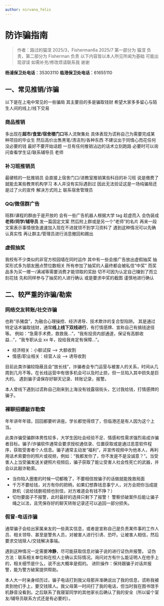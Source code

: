 ```yaml
---
author: nirvana_felis
---
```


# 防诈骗指南

> 作者：路过的猫涅 2025/3，Fisherman6a 2025/7
> 第一部分为 猫涅 负责，第二部分为 Fisherman 负责
> 以下内容皆以本人所见所闻为基础 可能出现谬误 如需补充/修改烦请联系我 谢谢

**杨浦保卫处电话**：35303110
**临港保卫处电话**：61655110

## 一、常见推销/诈骗

以下是在上电中常见的一些骗局 其主要目的多是骗取钱财 希望大家多多留心与陌生人间的线上/线下交易

### 商品推销

多出现在**超市/食堂/宿舍楼门口**等人流聚集处 具体表现为谎称自己为需要完成某种项目的毕业生 然后高价出售黑笔/清洁剂/各种东西
不建议出于同情心而花任何没必要的钱 最好不要开始话题 一旦有任何推销沾边的话术立刻跑路 必要时可以询问查看学生证/联系辅导员 老师

### 补习班推销员

最硬核的一批推销员 会直接上宿舍门口/进教室推销某些科目的补习班 说是缴费了就能去某些教育机构学习 本人并没有实际遇到过 因此无法验证这是一场纯骗局还是过了火的宣传
解决方式同上 联系宿舍管理员

### QQ/微信群广告

班群/课程的群由于是开放的 会有一些广告机器人根据大学 tag 趁虚而入 会伪装成**老师/同学/辅导员** 发一篇固定文案 然后附上群或是另一个“老师”的名片 再来一段文案表示事情很急速速加入现在不进就领不到学习资料了
遇到这种情况可以先确认真实性 再让群主/管理员进行消息撤回和踢出

### 虚假抽奖

我校有不少类似的非官方校园墙在同时运作 其中有一些会接广告放出虚假抽奖 抽奖形式多为朋友圈点赞位数相关 所有参加了抽奖的人最终都会被私信“中奖” 而奖品多为买一赠一/满减等需要消费才能领取的奖励
切不可因为认定自己赚到了而立刻花钱 先和同样参与了抽奖的人进行确认 或是要求中奖的截图 谨慎地进行确认

## 二、较严重的诈骗/勒索

### 网络交友转账/社交诈骗

也称“杀猪盘”，为融合心理操控、经济诱导、技术欺诈的复合型陷阱。
其是通过特定话术骗取钱财，通常**线上线下双线进行**，有打情感牌、宣称自己有搞钱途径等。
例如：“急需手术费，救救我...”，“我有投资内部通道，保证有高额收益...”，“我专职从业 xx 年，投给我肯定有保障...”。

- 经济相关：小额试探 --> 大额收割
- 情感/职业相关：经营人设 --> 诱导收割

目前此类诈骗较隐蔽且会“放长线”，诈骗者会专门运营与被害人的关系，时间从几周到几月不等。在长线运营中有很多机会可以及时止损，但一旦陷入其中损失是巨大的。
遇到骗子请保存好聊天记录、转账记录，报警。

本人曾线下遇到过谎称自己刚来到上海没有钱露宿街头，乞讨我给钱，打情感牌的骗子。

### 裸聊招嫖敲诈勒索

年年讲年年错，回回都要听讲座。学长都觉得烦了，但临港还是有人因为这个上当。

此类诈骗受骗群体男性较多，大学生因社会经验不足、情感和性需求强烈易成诈骗者目标。骗子/诈骗软件通常会要求授权通信录、位置获取或是通过恶意软件程序，获取受害者个人信息。骗子通常主动发“福利”，并宣传视频中为他本人，再利用话术索要你的照片或视频，例如：“我都发你了，你不发是不是没诚意？”。当受害人上当受骗发送关键照片视频后，骗子获取了能让受害人社会性死亡的武器，并会以此敲诈勒索。

- 当你陷入圈套的时候一切都晚了，不要相信按骗子的话做就能挽救局面
- 千万不要给钱，对方有你的把柄，如果幻想靠钱息事宁人，对方会把你当成提款机（说给钱删视频也别信，对方难道会有钱不挣？）
- 切勿要面子不报警，此时最好的选择只剩下了报警！ 警察侦破案件后能让骗子绳之以法，且凭保存好的聊天转账记录还可以追回一部分损失。

### 假冒-电话诈骗

通常骗子会给出家属亲友的一些真实信息，或者是宣称自己是负责某件事的工作人员、相关领导、甚至是警务人员，对被害人进行引诱、恐吓。让被害人相信，然后要求交钱赎人/交钱解决事端。

遇到这种情况一定需要**冷静**，尽可能获取信息对骗子说的进行证伪并报警。
证伪方法：联系相关单位和在校人士确认实际情况。询问对方有什么能证明人在他手上的，相关细节是什么，说不出大概率是假的。
进阶操作：保持跟骗子对话并报警，能为警方破案提供帮助。

本人大一时亲身经历过，骗子电话打到我父母那并准确说出了我的信息，谎称我被卖到他们手上，要交钱赎人。我父母第一时间打了我的电话，但当时我在图书馆手机静音没看到。之后联系了我寝室同学的其他家长后确认了我的安全（所以留个室友/辅导员联系方式还是有必要的）。
